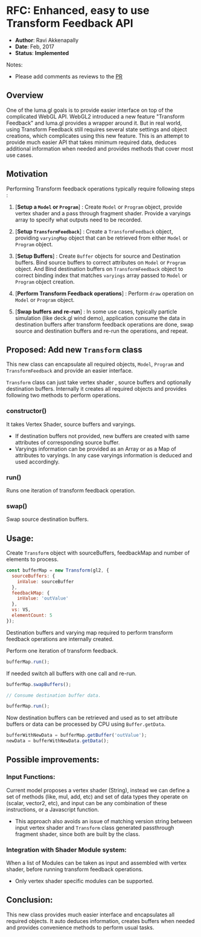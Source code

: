 # RFC: Enhanced, easy to use Transform Feedback API

* **Author**: Ravi Akkenapally
* **Date**: Feb, 2017
* **Status**: **Implemented**

Notes:
* Please add comments as reviews to the [PR](https://github.com/visgl/luma.gl/pull/398)


## Overview

One of the luma.gl goals is to provide easier interface on top of the complicated WebGL API. WebGL2 introduced a new feature "Transform Feedback" and luma.gl provides a wrapper around it. But in real world, using Transform Feedback still requires several state settings and object creations, which complicates using this new feature. This is an attempt to provide much easier API that takes minimum required data, deduces additional information when needed and provides methods that cover most use cases.


## Motivation

Performing Transform feedback operations typically require following steps :

1. [**Setup a `Model` or `Program`**] : Create `Model` or `Program` object, provide vertex shader and a pass through fragment shader. Provide a varyings array to specify what outputs need to be recorded.

2. [**Setup `TransformFeedback`**] : Create a `TransformFeedback` object, providing `varyingMap` object that can be retrieved from either `Model` or `Program` object.

3. [**Setup Buffers**] : Create `Buffer` objects for source and Destination buffers. Bind source buffers to correct attributes on `Model` or `Program` object. And Bind destination buffers on `TransformFeedback` object to correct binding index that matches `varyings` array passed to `Model` or `Program` object creation.

4. [**Perform Transform Feedback operations**] : Perform `draw` operation on `Model` or `Program` object.

5. [**Swap buffers and re-run**] : In some use cases, typically particle simulation (like deck.gl wind demo), application consume the data in destination buffers after transform feedback operations are done, swap source and destination buffers and re-run the operations, and repeat.


## Proposed: Add new `Transform` class

This new class can encapsulate all required objects, `Model`, `Program` and `TransformFeedback` and provide an easier interface.

`Transform` class can just take vertex shader , source buffers and optionally destination buffers. Internally it creates all required objects and provides following two methods to perform operations.

### constructor()

It takes Vertex Shader, source buffers and varyings.
* If destination buffers not provided, new buffers are created with same attributes of corresponding source buffer.
* Varyings information can be provided as an Array or as a Map of attributes to varyings. In any case varyings information is deduced and used accordingly.

### run()

Runs one iteration of transform feedback operation.

### swap()

Swap source destination buffers.


## Usage:

Create `Transform` object with sourceBuffers, feedbackMap and number of elements to process.

```js
const bufferMap = new Transform(gl2, {
  sourceBuffers: {
    inValue: sourceBuffer
  },
  feedbackMap: {
    inValue: 'outValue'
  },
  vs: VS,
  elementCount: 5
});

```

Destination buffers and varying map required to perform transform feedback operations are internally created.

Perform one iteration of transform feedback.

```js
bufferMap.run();
```

If needed switch all buffers with one call and re-run.

```js
bufferMap.swapBuffers();

// Consume destination buffer data.

bufferMap.run();
```

Now destination buffers can be retrieved and used as to set attribute buffers or data can be processed by CPU using `Buffer.getData`.

```js
bufferWithNewData = bufferMap.getBuffer('outValue');
newData = bufferWithNewData.getData();
```


## Possible improvements:

### Input Functions:

Current model proposes a vertex shader (String), instead we can define a set of methods (like, mul, add, etc) and set of data types they operate on (scalar, vector2, etc), and input can be any combination of these instructions, or a Javascript function.
* This approach also avoids an issue of matching version string between input vertex shader and `Transform` class generated passthrough fragment shader, since both are built by the class.

### Integration with Shader Module system:

When a list of Modules can be taken as input and assembled with vertex shader, before running transform feedback operations.
* Only vertex shader specific modules can be supported.


## Conclusion:

This new class provides much easier interface and encapsulates all required objects. It auto deduces information, creates buffers when needed and provides convenience methods to perform usual tasks.
